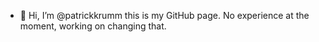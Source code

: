 - 👋 Hi, I’m @patrickkrumm this is my GitHub page. No experience at the moment, working on changing that.

<!---
patrickkrumm/patrickkrumm is a ✨ special ✨ repository because its `README.md` (this file) appears on your GitHub profile.
You can click the Preview link to take a look at your changes.
--->
